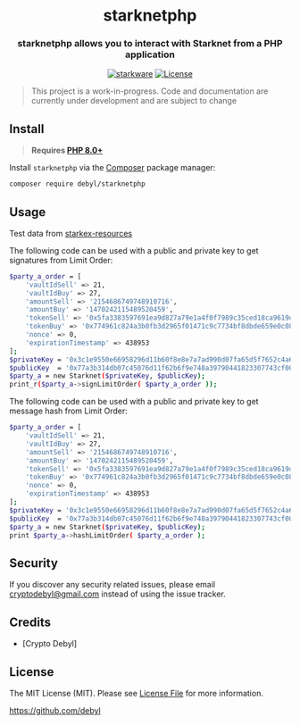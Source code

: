 <h1 align="center">starknetphp</h1>
<h3 align="center">starknetphp allows you to interact with Starknet from a PHP application</h2>

<p align="center">
      <a href="https://starkware.co"><img alt="starkware" src="https://img.shields.io/badge/powered_by-StarkWare-navy"></a>
      <a href="https://github.com/Starknet-php/starknet.php/blob/main/LICENSE.md"><img alt="License" src="https://img.shields.io/badge/license-MIT-black"></a>
</p>

> This project is a work-in-progress. Code and documentation are currently under development and are subject to change

## Install

>  **Requires [PHP 8.0+](https://php.net/releases/)**

Install `starknetphp` via the [Composer](https://getcomposer.org/) package manager:

```bash
composer require debyl/starknetphp
```


## Usage

Test data from [starkex-resources](https://github.com/starkware-libs/starkex-resources/blob/master/crypto/starkware/crypto/signature/signature_test_data.json?fbclid=IwAR0a1cz5FLKyuNiqYXQdCIIHUAkfDc5KLdtonhZknj3mTWs1D6Hf4hgNJ0c)

The following code can be used with a public and private key to get signatures from Limit Order:
```bash
$party_a_order = [
    'vaultIdSell' => 21,
    'vaultIdBuy' => 27,
    'amountSell' => '2154686749748910716',
    'amountBuy' => '1470242115489520459',
    'tokenSell' => '0x5fa3383597691ea9d827a79e1a4f0f7989c35ced18ca9619de8ab97e661020',
    'tokenBuy' => '0x774961c824a3b0fb3d2965f01471c9c7734bf8dbde659e0c08dca2ef18d56a',
    'nonce' => 0,
    'expirationTimestamp' => 438953
];
$privateKey = '0x3c1e9550e66958296d11b60f8e8e7a7ad990d07fa65d5f7652c4a6c87d4e3cc'; // change with your private key
$publicKey  = '0x77a3b314db07c45076d11f62b6f9e748a39790441823307743cf00d6597ea43'; // change with your public key
$party_a = new Starknet($privateKey, $publicKey);
print_r($party_a->signLimitOrder( $party_a_order ));
```
The following code can be used with a public and private key to get message hash from Limit Order:
```bash
$party_a_order = [
    'vaultIdSell' => 21,
    'vaultIdBuy' => 27,
    'amountSell' => '2154686749748910716',
    'amountBuy' => '1470242115489520459',
    'tokenSell' => '0x5fa3383597691ea9d827a79e1a4f0f7989c35ced18ca9619de8ab97e661020',
    'tokenBuy' => '0x774961c824a3b0fb3d2965f01471c9c7734bf8dbde659e0c08dca2ef18d56a',
    'nonce' => 0,
    'expirationTimestamp' => 438953
];
$privateKey = '0x3c1e9550e66958296d11b60f8e8e7a7ad990d07fa65d5f7652c4a6c87d4e3cc'; // change with your private key
$publicKey  = '0x77a3b314db07c45076d11f62b6f9e748a39790441823307743cf00d6597ea43'; // change with your public key
$party_a = new Starknet($privateKey, $publicKey);
print $party_a->hashLimitOrder( $party_a_order );
```


## Security

If you discover any security related issues, please email cryptodebyl@gmail.com instead of using the issue tracker.

 
## Credits

-  [Crypto Debyl]


## License

The MIT License (MIT). Please see [License File](LICENSE.md) for more information.


https://github.com/debyl
